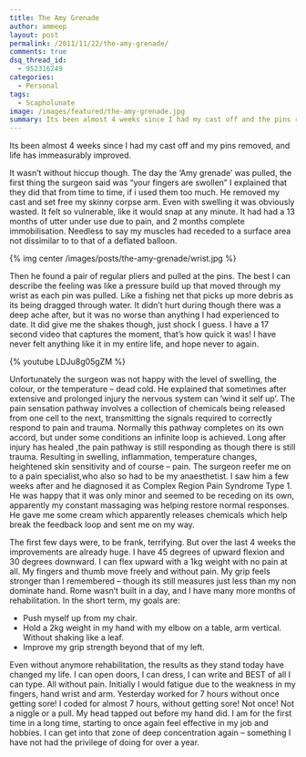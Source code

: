 ```yaml
---
title: The Amy Grenade
author: ammeep
layout: post
permalink: /2011/11/22/the-amy-grenade/
comments: true
dsq_thread_id:
  - 952316249
categories:
  - Personal
tags:
  - Scapholunate
image: /images/featured/the-amy-grenade.jpg
summary: Its been almost 4 weeks since I had my cast off and the pins removed from my wrist, and life has immersurably improved.
---
```


Its been almost 4 weeks since I had my cast off and my pins removed, and life has immeasurably improved.

It wasn’t without hiccup though. The day the ‘Amy grenade’ was pulled, the first thing the surgeon said was “your fingers are swollen” I explained that they did that from time to time, if i used them too much. He removed my cast and set free my skinny corpse arm. Even with swelling it was obviously wasted. It felt so vulnerable, like it would snap at any minute. It had had a 13 months of utter under use due to pain, and 2 months complete immobilisation. Needless to say my muscles had receded to a surface area not dissimilar to to that of a deflated balloon.  

{% img center /images/posts/the-amy-grenade/wrist.jpg %}

Then he found a pair of regular pliers and pulled at the pins. The best I can describe the feeling was like a pressure build up that moved through my wrist as each pin was pulled. Like a fishing net that picks up more debris as its being dragged through water. It didn’t hurt during though there was a deep ache after, but it was no worse than anything I had experienced to date. It did give me the shakes though, just shock I guess. I have a 17 second video that captures the moment, that’s how quick it was! I have never felt anything like it in my entire life, and hope never to again.

{% youtube LDJu8g05gZM %}

Unfortunately the surgeon was not happy with the level of swelling, the colour, or the temperature – dead cold. He explained that sometimes after extensive and prolonged injury the nervous system can ‘wind it self up’. The pain sensation pathway involves a collection of chemicals being released from one cell to the next, transmitting the signals required to correctly respond to pain and trauma. Normally this pathway completes on its own accord, but under some conditions an infinite loop is achieved. Long after injury has healed ,the pain pathway is still responding as though there is still trauma. Resulting in swelling, inflammation, temperature changes, heightened skin sensitivity and of course – pain. The surgeon reefer me on to a pain specialist,who also so had to be my anaesthetist. I saw him a few weeks after and he diagnosed it as Complex Region Pain Syndrome Type 1. He was happy that it was only minor and seemed to be receding on its own, apparently my constant massaging was helping restore normal responses. He gave me some cream which apparently releases chemicals which help break the feedback loop and sent me on my way.


The first few days were, to be frank, terrifying. But over the last 4 weeks the improvements are already huge. I have 45 degrees of upward flexion and 30 degrees downward. I can flex upward with a 1kg weight with no pain at all. My fingers and thumb move freely and without pain. My grip feels stronger than I remembered – though its still measures just less than my non dominate hand. Rome wasn’t built in a day, and I have many more months of rehabilitation. In the short term, my goals are:

*   Push myself up from my chair.
*   Hold a 2kg weight in my hand with my elbow on a table, arm vertical. Without shaking like a leaf.
*   Improve my grip strength beyond that of my left.

Even without anymore rehabilitation, the results as they stand today have changed my life. I can open doors, I can dress, I can write and BEST of all I can type. All without pain. Initially I would fatigue due to the weakness in my fingers, hand wrist and arm. Yesterday worked for 7 hours without once getting sore! I coded for almost 7 hours, without getting sore! Not once! Not a niggle or a pull. My head tapped out before my hand did. I am for the first time in a long time, starting to once again feel effective in my job and hobbies. I can get into that zone of deep concentration again – something I have not had the privilege of doing for over a year.
 